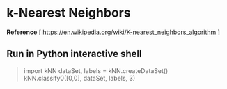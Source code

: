 # k-Nearest Neighbors
**Reference** [ https://en.wikipedia.org/wiki/K-nearest_neighbors_algorithm ]

## Run in Python interactive shell
> import kNN
> dataSet, labels = kNN.createDataSet()
> kNN.classify0([0,0], dataSet, labels, 3)

